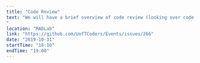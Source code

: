 ```yaml
---
title: "Code Review"
text: "We will have a brief overview of code review (looking over code for mistakes,  optimization etc. to increase the overall quality of the code),  why you should do it, and how to do it. Then we will jump in and  look at some of the attendees' code in pairs or groups.  If you have some code that is currently being developed,  we encourage you to bring it to the session for code review.  Don't worry if you haven't fully optimized it yet,  that's why we're holding this session :)  Or if you'd prefer you can take part as just a reviewer  instead and see how others write code and help them check for errors too!
"
location: "MADLab"
link: "https://github.com/UofTCoders/Events/issues/266"
date: "2019-10-31"
startTime: "18:10"
endTime: "19:00"
---
```

